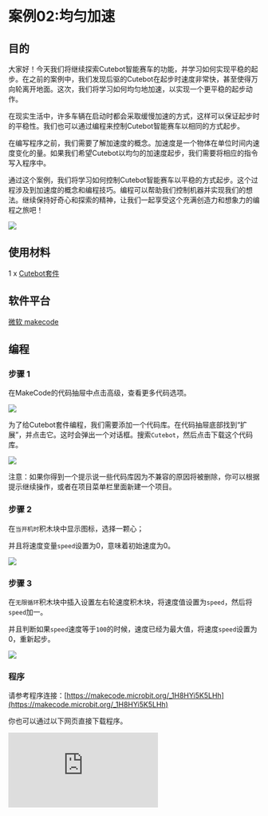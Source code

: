 ﻿---
sidebar_position: 5
sidebar_label: 均匀加速
---

# 案例02:均匀加速

## 目的

大家好！今天我们将继续探索Cutebot智能赛车的功能，并学习如何实现平稳的起步。在之前的案例中，我们发现后驱的Cutebot在起步时速度非常快，甚至使得万向轮离开地面。这次，我们将学习如何均匀地加速，以实现一个更平稳的起步动作。

在现实生活中，许多车辆在启动时都会采取缓慢加速的方式，这样可以保证起步时的平稳性。我们也可以通过编程来控制Cutebot智能赛车以相同的方式起步。

在编写程序之前，我们需要了解加速度的概念。加速度是一个物体在单位时间内速度变化的量。如果我们希望Cutebot以均匀的加速度起步，我们需要将相应的指令写入程序中。

通过这个案例，我们将学习如何控制Cutebot智能赛车以平稳的方式起步。这个过程涉及到加速度的概念和编程技巧。编程可以帮助我们控制机器并实现我们的想法。继续保持好奇心和探索的精神，让我们一起享受这个充满创造力和想象力的编程之旅吧！

![](https://wiki-media-ef.oss-cn-hongkong.aliyuncs.com//images/cutebot-case-02-01.png)

## 使用材料

1 x [Cutebot套件](https://item.taobao.com/item.htm?spm=a1z10.3-c-s.w4002-18602834180.23.78b86655ZP5Yg8&id=598365555295)

## 软件平台

[微软 makecode](https://makecode.microbit.org/#)

## 编程

### 步骤 1

在MakeCode的代码抽屉中点击高级，查看更多代码选项。

![](https://wiki-media-ef.oss-cn-hongkong.aliyuncs.com//images/cutebot-pk-1.png)

为了给Cutebot套件编程，我们需要添加一个代码库。在代码抽屉底部找到“扩展”，并点击它。这时会弹出一个对话框。搜索`Cutebot`，然后点击下载这个代码库。

![](https://wiki-media-ef.oss-cn-hongkong.aliyuncs.com//images/cutebot-pk-11.png)

注意：如果你得到一个提示说一些代码库因为不兼容的原因将被删除，你可以根据提示继续操作，或者在项目菜单栏里面新建一个项目。

### 步骤 2

在`当开机时`积木块中显示图标，选择一颗心；

并且将速度变量`speed`设置为0，意味着初始速度为0。

![](https://wiki-media-ef.oss-cn-hongkong.aliyuncs.com//images/case_02_01.png)

### 步骤 3


在`无限循环`积木块中插入设置左右轮速度积木块，将速度值设置为`speed`，然后将`speed`加一。

并且判断如果`speed`速度等于`100`的时候，速度已经为最大值，将速度`speed`设置为0，重新起步。

![](https://wiki-media-ef.oss-cn-hongkong.aliyuncs.com//images/case_02_02.png)

### 程序

请参考程序连接：[https://makecode.microbit.org/_1H8HYi5K5LHh](https://makecode.microbit.org/_1H8HYi5K5LHh)

你也可以通过以下网页直接下载程序。

<div
    style={{
        position: 'relative',
        paddingBottom: '60%',
        overflow: 'hidden',
    }}
>
    <iframe
        src="https://makecode.microbit.org/_1H8HYi5K5LHh"
        frameborder="0"
        sandbox="allow-popups allow-forms allow-scripts allow-same-origin"
        style={{
            position: 'absolute',
            width: '100%',
            height: '100%',
        }}
    />
</div>
---

## 结论

小车循环完成匀速起步，不会因为车速过快使前轮离地。

![](https://wiki-media-ef.oss-cn-hongkong.aliyuncs.com//images/cutebot-case-02.gif)

## 思考

如何编写让小车匀加速后匀减速。

## 常见问题
---
## 相关阅读
---

